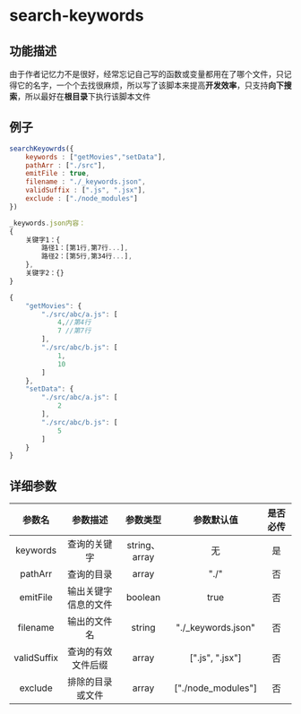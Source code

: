 # search-keywords


## 功能描述
由于作者记忆力不是很好，经常忘记自己写的函数或变量都用在了哪个文件，只记得它的名字，一个个去找很麻烦，所以写了该脚本来提高**开发效率**，只支持**向下搜索**，所以最好在**根目录**下执行该脚本文件

## 例子
```js
searchKeyowrds({
    keywords : ["getMovies","setData"],
    pathArr : ["./src"],
    emitFile : true,
    filename : "./_keywords.json",
    validSuffix : [".js", ".jsx"],
    exclude : ["./node_modules"]
})

_keywords.json内容：
{
    关键字1：{
        路径1：[第1行,第7行...],
        路径2：[第5行,第34行...],
    },
    关键字2：{}
}

{
    "getMovies": {
        "./src/abc/a.js": [
            4,//第4行
            7 //第7行
        ],
        "./src/abc/b.js": [
            1,
            10
        ]
    },
    "setData": {
        "./src/abc/a.js": [
            2
        ],
        "./src/abc/b.js": [
            5
        ]
    }
}
```

## 详细参数
|参数名|参数描述|参数类型|参数默认值|是否必传|
|:---:|:---:|:---:|:---:|:---:|
|keywords|查询的关键字|string、array|无|是|
|pathArr|查询的目录|array|"./"|否|
|emitFile|输出关键字信息的文件|boolean|true|否|
|filename|输出的文件名|string|"./_keywords.json"|否|
|validSuffix|查询的有效文件后缀|array|[".js", ".jsx"]|否|
|exclude|排除的目录或文件|array|["./node_modules"]|否|

